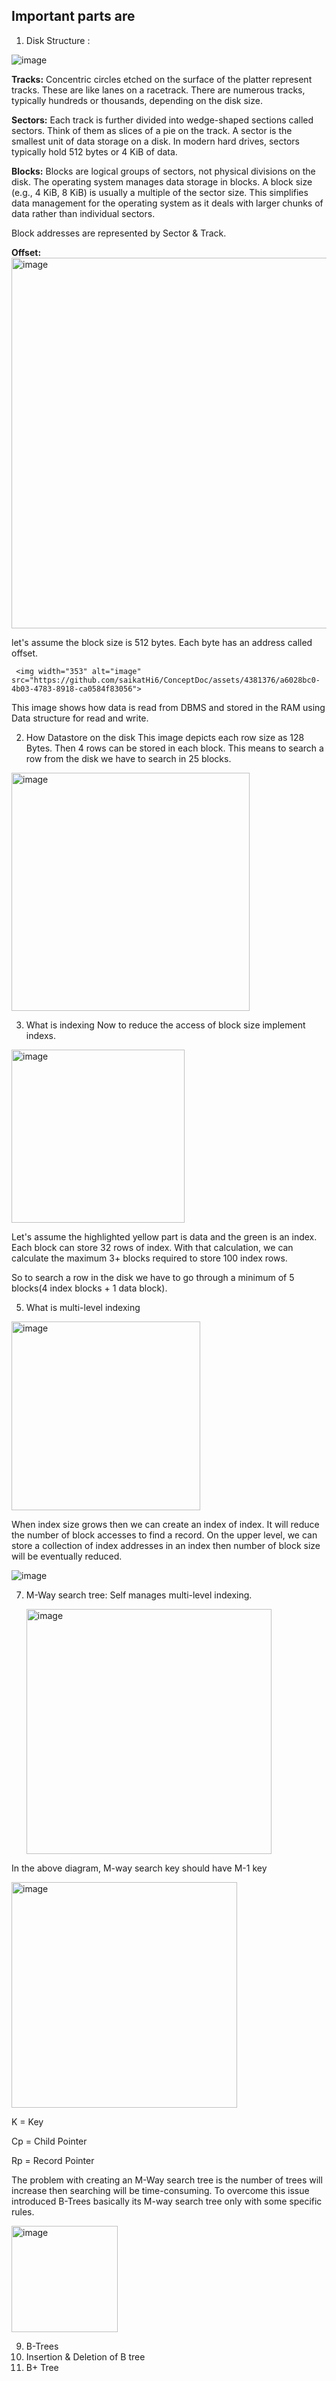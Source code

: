 ## Important parts are 

  1. Disk Structure :
  
![image](https://github.com/saikatHi6/ConceptDoc/assets/4381376/aa708c93-1a19-488e-9eb9-e3a4dcb612d9)

**Tracks:**
Concentric circles etched on the surface of the platter represent tracks. These are like lanes on a racetrack. There are numerous tracks, typically hundreds or thousands, depending on the disk size.

**Sectors:**
Each track is further divided into wedge-shaped sections called sectors. Think of them as slices of a pie on the track. A sector is the smallest unit of data storage on a disk. In modern hard drives, sectors typically hold 512 bytes or 4 KiB of data.

**Blocks:**
Blocks are logical groups of sectors, not physical divisions on the disk. The operating system manages data storage in blocks. A block size (e.g., 4 KiB, 8 KiB) is usually a multiple of the sector size. This simplifies data management for the operating system as it deals with larger chunks of data rather than individual sectors.

Block addresses are represented by Sector & Track.

**Offset:**
<img width="593" alt="image" src="https://github.com/saikatHi6/ConceptDoc/assets/4381376/4d4c8ec7-8683-4e20-ba36-c62ba6dce762">

let's assume the block size is 512 bytes. Each byte has an address called offset.

     <img width="353" alt="image" src="https://github.com/saikatHi6/ConceptDoc/assets/4381376/a6028bc0-4b03-4783-8918-ca0584f83056">

This image shows how data is read from DBMS and stored in the RAM using Data structure for read and write.

  2. How Datastore on the disk
     This image depicts each row size as 128 Bytes. Then 4 rows can be stored in each block. This means to search a  row from the disk we have to search in 25 blocks. 
<img width="381" alt="image" src="https://github.com/saikatHi6/ConceptDoc/assets/4381376/59bce826-72e9-4347-b501-748a81e2cee0">

  3. What is indexing
Now to reduce the access of block size implement indexs.
<img width="277" alt="image" src="https://github.com/saikatHi6/ConceptDoc/assets/4381376/cf7b3ab3-639c-4a49-b26a-7c1e7f9f6bab">

Let's assume the highlighted yellow part is data and the green is an index.
Each block can store 32 rows of index. With that calculation, we can calculate the maximum 3+ blocks required to store 100 index rows. 

So to search a row in the disk we have to go through a minimum of 5 blocks(4 index blocks + 1 data block).

  5. What is multi-level indexing

<img width="302" alt="image" src="https://github.com/saikatHi6/ConceptDoc/assets/4381376/f2c5bb48-ee76-4e2c-9ce6-56806363a704">

When index size grows then we can create an index of index. It will reduce the number of block accesses to find a record.
On the upper level, we can store a collection of index addresses in an index then number of block size will be eventually reduced.


![image](https://github.com/saikatHi6/ConceptDoc/assets/4381376/5ff38fe8-199c-4d49-b18d-f820fb8a319e)




  7. M-Way search tree: Self manages multi-level indexing.


     <img width="392" alt="image" src="https://github.com/saikatHi6/ConceptDoc/assets/4381376/c361fdbb-4cde-45c1-bd68-743de65fa68c">


In the above diagram, M-way search key should have M-1 key


<img width="361" alt="image" src="https://github.com/saikatHi6/ConceptDoc/assets/4381376/d868ec60-a3b2-44e7-9e19-871c2e9518b5">


K = Key

Cp = Child Pointer

Rp = Record Pointer


The problem with creating an M-Way search tree is the number of trees will increase then searching will be time-consuming. To overcome this issue introduced B-Trees basically its M-way search tree only with some specific rules.

<img width="170" alt="image" src="https://github.com/saikatHi6/ConceptDoc/assets/4381376/0deca95c-c6a0-4548-b1cc-46dd5e29fe32">


  9. B-Trees
  10. Insertion & Deletion of B tree
  11. B+ Tree


